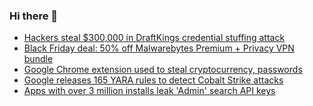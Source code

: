 ### Hi there 👋

<!--START_SECTION:feed-->
* [Hackers steal $300,000 in DraftKings credential stuffing attack](https://www.bleepingcomputer.com/news/security/hackers-steal-300-000-in-draftkings-credential-stuffing-attack/)
* [Black Friday deal: 50% off Malwarebytes Premium + Privacy VPN bundle](https://www.bleepingcomputer.com/news/security/black-friday-deal-50-percent-off-malwarebytes-premium-plus-privacy-vpn-bundle/)
* [Google Chrome extension used to steal cryptocurrency, passwords](https://www.bleepingcomputer.com/news/security/google-chrome-extension-used-to-steal-cryptocurrency-passwords/)
* [Google releases 165 YARA rules to detect Cobalt Strike attacks](https://www.bleepingcomputer.com/news/security/google-releases-165-yara-rules-to-detect-cobalt-strike-attacks/)
* [Apps with over 3 million installs leak 'Admin' search API keys](https://www.bleepingcomputer.com/news/security/apps-with-over-3-million-installs-leak-admin-search-api-keys/)
<!--END_SECTION:feed-->

<!--
**frankenk/frankenk** is a ✨ _special_ ✨ repository because its `README.md` (this file) appears on your GitHub profile.

Here are some ideas to get you started:

- 🔭 I’m currently working on ...
- 🌱 I’m currently learning ...
- 👯 I’m looking to collaborate on ...
- 🤔 I’m looking for help with ...
- 💬 Ask me about ...
- 📫 How to reach me: ...
- 😄 Pronouns: ...
- ⚡ Fun fact: ...
-->



